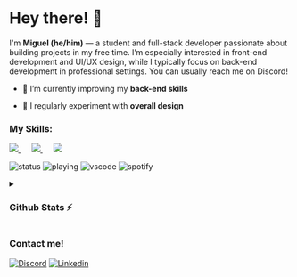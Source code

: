 <h1 align="left">Hey there! 👋</h1>
<p align="left">I'm <strong>Miguel (he/him)</strong> — a student and full-stack developer passionate about building projects in my free time. I’m especially interested in front-end development and UI/UX design, while I typically focus on back-end development in professional settings. You can usually reach me on Discord!</p>

- 🌱 I’m currently improving my **back-end skills**

- 🎨 I regularly experiment with **overall design**


<h3 align="left">My Skills:</h3>

<p align="left">
  <a href="https://github.com/miguelmnogueira/">
<img src="https://skillicons.dev/icons?i=html,css,js,ts,react,tailwind" />
 </a>
&nbsp;&nbsp;&nbsp;&nbsp;
  <a href="https://github.com/miguelmnogueira/">
<img src="https://skillicons.dev/icons?i=nodejs,npm,express,mongodb" />
  </a>
&nbsp;&nbsp;&nbsp;&nbsp;
  <a href="https://github.com/miguelmnogueira/">
<img src="https://skillicons.dev/icons?i=figma,docker,git" />
  </a>
</p>

![status](https://api.statusbadges.me/badge/status/433364426586980373)
![playing](https://api.statusbadges.me/badge/playing/433364426586980373)
![vscode](https://api.statusbadges.me/badge/vscode/433364426586980373)
![spotify](https://api.statusbadges.me/badge/spotify/433364426586980373)

<details>
  <summary><h3>Github Stats ⚡</h3></summary>
  
  <a href="#">![Github stats](https://github-readme-stats.vercel.app/api?username=miguelmnogueira&theme=blueberry&count_private=true&hide_border=true&line_height=20)</a>
  <a href="#">![Top Langs](https://github-readme-stats.vercel.app/api/top-langs/?username=miguelmnogueira&layout=compact&theme=blueberry&count_private=true&hide_border=true)</a>
</details>

<h3>Contact me!</h3>

[![Discord](https://skillicons.dev/icons?i=discord)](https://miguelmnogueira.github.io/addme-discord-page/)
[![Linkedin](https://skillicons.dev/icons?i=linkedin)](work_in_progress.com)
